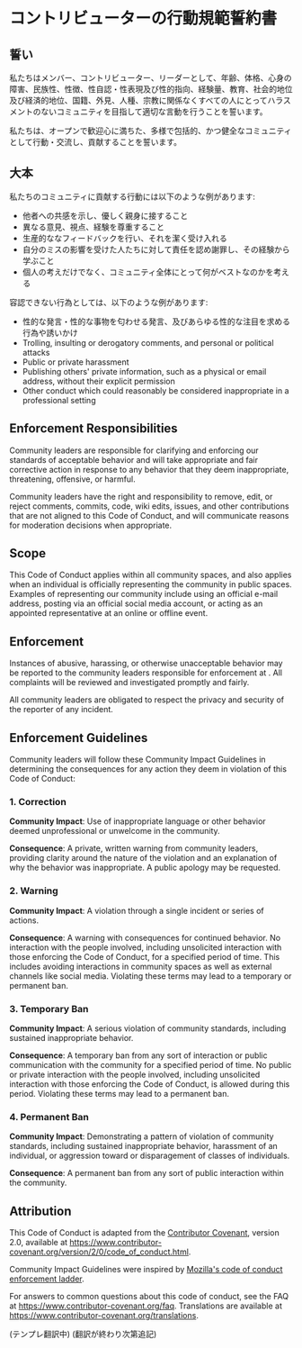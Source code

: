 # コントリビューターの行動規範誓約書

## 誓い

私たちはメンバー、コントリビューター、リーダーとして、年齢、体格、心身の障害、民族性、性徴、性自認・性表現及び性的指向、経験量、教育、社会的地位及び経済的地位、国籍、外見、人種、宗教に関係なくすべての人にとってハラスメントのないコミュニティを目指して適切な言動を行うことを誓います。

私たちは、オープンで歓迎心に満ちた、多様で包括的、かつ健全なコミュニティとして行動・交流し、貢献することを誓います。

## 大本

私たちのコミュニティに貢献する行動には以下のような例があります:

* 他者への共感を示し、優しく親身に接すること
* 異なる意見、視点、経験を尊重すること
* 生産的ななフィードバックを行い、それを潔く受け入れる
* 自分のミスの影響を受けた人たちに対して責任を認め謝罪し、その経験から学ぶこと
* 個人の考えだけでなく、コミュニティ全体にとって何がベストなのかを考える

容認できない行為としては、以下のような例があります:

* 性的な発言・性的な事物を匂わせる発言、及びあらゆる性的な注目を求める行為や誘いかけ
* Trolling, insulting or derogatory comments, and personal or political attacks
* Public or private harassment
* Publishing others' private information, such as a physical or email
  address, without their explicit permission
* Other conduct which could reasonably be considered inappropriate in a
  professional setting

## Enforcement Responsibilities

Community leaders are responsible for clarifying and enforcing our standards of
acceptable behavior and will take appropriate and fair corrective action in
response to any behavior that they deem inappropriate, threatening, offensive,
or harmful.

Community leaders have the right and responsibility to remove, edit, or reject
comments, commits, code, wiki edits, issues, and other contributions that are
not aligned to this Code of Conduct, and will communicate reasons for moderation
decisions when appropriate.

## Scope

This Code of Conduct applies within all community spaces, and also applies when
an individual is officially representing the community in public spaces.
Examples of representing our community include using an official e-mail address,
posting via an official social media account, or acting as an appointed
representative at an online or offline event.

## Enforcement

Instances of abusive, harassing, or otherwise unacceptable behavior may be
reported to the community leaders responsible for enforcement at
.
All complaints will be reviewed and investigated promptly and fairly.

All community leaders are obligated to respect the privacy and security of the
reporter of any incident.

## Enforcement Guidelines

Community leaders will follow these Community Impact Guidelines in determining
the consequences for any action they deem in violation of this Code of Conduct:

### 1. Correction

**Community Impact**: Use of inappropriate language or other behavior deemed
unprofessional or unwelcome in the community.

**Consequence**: A private, written warning from community leaders, providing
clarity around the nature of the violation and an explanation of why the
behavior was inappropriate. A public apology may be requested.

### 2. Warning

**Community Impact**: A violation through a single incident or series
of actions.

**Consequence**: A warning with consequences for continued behavior. No
interaction with the people involved, including unsolicited interaction with
those enforcing the Code of Conduct, for a specified period of time. This
includes avoiding interactions in community spaces as well as external channels
like social media. Violating these terms may lead to a temporary or
permanent ban.

### 3. Temporary Ban

**Community Impact**: A serious violation of community standards, including
sustained inappropriate behavior.

**Consequence**: A temporary ban from any sort of interaction or public
communication with the community for a specified period of time. No public or
private interaction with the people involved, including unsolicited interaction
with those enforcing the Code of Conduct, is allowed during this period.
Violating these terms may lead to a permanent ban.

### 4. Permanent Ban

**Community Impact**: Demonstrating a pattern of violation of community
standards, including sustained inappropriate behavior,  harassment of an
individual, or aggression toward or disparagement of classes of individuals.

**Consequence**: A permanent ban from any sort of public interaction within
the community.

## Attribution

This Code of Conduct is adapted from the [Contributor Covenant][homepage],
version 2.0, available at
https://www.contributor-covenant.org/version/2/0/code_of_conduct.html.

Community Impact Guidelines were inspired by [Mozilla's code of conduct
enforcement ladder](https://github.com/mozilla/diversity).

[homepage]: https://www.contributor-covenant.org

For answers to common questions about this code of conduct, see the FAQ at
https://www.contributor-covenant.org/faq. Translations are available at
https://www.contributor-covenant.org/translations.

(テンプレ翻訳中)
(翻訳が終わり次第追記)
